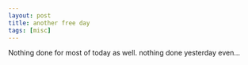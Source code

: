 ```yaml
---
layout: post
title: another free day
tags: [misc]
---
```

Nothing done for most of today as well. nothing done yesterday even...